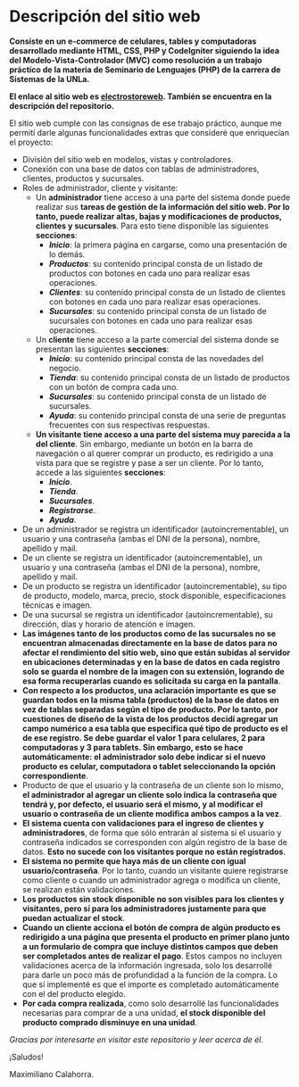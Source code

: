 # Descripción del sitio web
**Consiste en un e-commerce de celulares, tables y computadoras desarrollado mediante HTML, CSS, PHP y CodeIgniter siguiendo la idea del Modelo-Vista-Controlador (MVC) como resolución a un 
trabajo práctico de la materia de Seminario de Lenguajes (PHP) de la carrera de Sistemas de la UNLa.**

**El enlace al sitio web es [electrostoreweb](https://electrostoreweb.000webhostapp.com). También se encuentra en la descripción del repositorio.**

El sitio web cumple con las consignas de ese trabajo práctico, aunque me permití darle algunas funcionalidades extras que consideré que enriquecían el proyecto:
- División del sitio web en modelos, vistas y controladores.
- Conexión con una base de datos con tablas de administradores, clientes, productos y sucursales.
- Roles de administrador, cliente y visitante:
  - Un **administrador** tiene acceso a una parte del sistema donde puede realizar sus **tareas de gestión de la información del sitio web. Por lo tanto, puede realizar altas, bajas y modificaciones de productos, clientes y sucursales**. Para esto tiene disponible las siguientes **secciones**:
    - ***Inicio***: la primera página en cargarse, como una presentación de lo demás.
    - ***Productos***: su contenido principal consta de un listado de productos con botones en cada uno para realizar esas operaciones.
    - ***Clientes***: su contenido principal consta de un listado de clientes con botones en cada uno para realizar esas operaciones.
    - ***Sucursales***: su contenido principal consta de un listado de sucursales con botones en cada uno para realizar esas operaciones.
  - Un **cliente** tiene acceso a la parte comercial del sistema donde se presentan las siguientes **secciones**:
    - ***Inicio***: su contenido principal consta de las novedades del negocio.
    - ***Tienda***: su contenido principal consta de un listado de productos con un botón de compra cada uno.
    - ***Sucursales***: su contenido principal consta de un listado de sucursales.
    - ***Ayuda***: su contenido principal consta de una serie de preguntas frecuentes con sus respectivas respuestas.
  - **Un visitante tiene acceso a una parte del sistema muy parecida a la del cliente**. Sin embargo, mediante un botón en la barra de navegación o al querer comprar un producto, es redirigido a una vista para que se registre y pase a ser un cliente. Por lo tanto, accede a las siguientes **secciones**:
    - ***Inicio***.
    - ***Tienda***.
    - ***Sucursales***.
    - ***Registrarse***.
    - ***Ayuda***.
- De un administrador se registra un identificador (autoincrementable), un usuario y una contraseña (ambas el DNI de la persona), nombre, apellido y mail.
- De un cliente se registra un identificador (autoincrementable), un usuario y una contraseña (ambas el DNI de la persona), nombre, apellido y mail.
- De un producto se registra un identificador (autoincrementable), su tipo de producto, modelo, marca, precio, stock disponible, especificaciones técnicas e imagen.
- De una sucursal se registra un identificador (autoincrementable), su dirección, días y horario de atención e imagen.
- **Las imágenes tanto de los productos como de las sucursales no se encuentran almacenadas directamente en la base de datos para no afectar el rendimiento del sitio web, sino que están subidas al servidor en ubicaciones determinadas y en la base de datos en cada registro solo se guarda el nombre de la imagen con su extensión, logrando de esa forma recuperarlas cuando es solicitada su carga en la pantalla**.
- **Con respecto a los productos, una aclaración importante es que se guardan todos en la misma tabla (productos) de la base de datos en vez de tablas separadas según el tipo de producto. Por lo tanto, por cuestiones de diseño de la vista de los productos decidí agregar un campo numérico a esa tabla que especifica qué tipo de producto es el de ese registro. Se debe guardar el valor 1 para celulares, 2 para computadoras y 3 para tablets. Sin embargo, esto se hace automáticamente: el administrador solo debe indicar si el nuevo producto es celular, computadora o tablet seleccionando la opción correspondiente**.
- Producto de que el usuario y la contraseña de un cliente son lo mismo, **el administrador al agregar un cliente solo indica la contraseña que tendrá y, por defecto, el usuario será el mismo, y al modificar el usuario o contraseña de un cliente modifica ambos campos a la vez**.
- **El sistema cuenta con validaciones para el ingreso de clientes y administradores**, de forma que sólo entrarán al sistema si el usuario y contraseña indicados se corresponden con algún registro de la base de datos. **Esto no sucede con los visitantes porque no están registrados**.
- **El sistema no permite que haya más de un cliente con igual usuario/contraseña**. Por lo tanto, cuando un visitante quiere registrarse como cliente o cuando un administrador agrega o modifica un cliente, se realizan están validaciones.
- **Los productos sin stock disponible no son visibles para los clientes y visitantes, pero sí para los administradores justamente para que puedan actualizar el stock**.
- **Cuando un cliente acciona el botón de compra de algún producto es redirigido a una página que presenta el producto en primer plano junto a un formulario de compra que incluye distintos campos que deben ser completados antes de realizar el pago**. Estos campos no incluyen validaciones acerca de la información ingresada, solo los desarrollé para darle un poco más de profundidad a la función de la compra. Lo que sí implementé es que el importe es completado automáticamente con el del producto elegido.
- **Por cada compra realizada**, como solo desarrollé las funcionalidades necesarias para comprar de a una unidad, **el stock disponible del producto comprado disminuye en una unidad**.

*Gracias por interesarte en visitar este repositorio y leer acerca de él*.

¡Saludos!

Maximiliano Calahorra.



